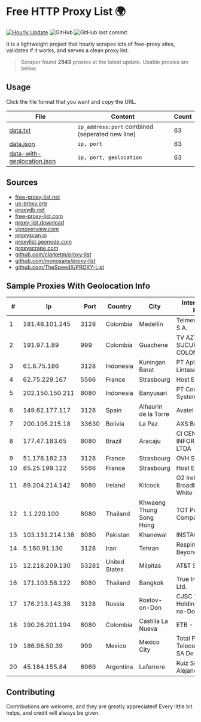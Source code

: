 
# Free HTTP Proxy List 🌍

[![Hourly Update](https://github.com/mertguvencli/http-proxy-list/actions/workflows/main.yml/badge.svg?branch=main)](https://github.com/mertguvencli/http-proxy-list/actions/workflows/main.yml)
![GitHub](https://img.shields.io/github/license/mertguvencli/http-proxy-list)
![GitHub last commit](https://img.shields.io/github/last-commit/mertguvencli/http-proxy-list)

It is a lightweight project that hourly scrapes lots of free-proxy sites, validates if it works, and serves a clean proxy list.


> Scraper found **2543** proxies at the latest update. Usable proxies are below.

## Usage

Click the file format that you want and copy the URL.


|File|Content|Count|
|----|-------|-----|
|[data.txt](https://raw.githubusercontent.com/mertguvencli/http-proxy-list/main/proxy-list/data.txt)|`ip_address:port` combined (seperated new line)|63|
|[data.json](https://raw.githubusercontent.com/mertguvencli/http-proxy-list/main/proxy-list/data.json)|`ip, port`|63|
|[data-with-geolocation.json](https://raw.githubusercontent.com/mertguvencli/http-proxy-list/main/proxy-list/data-with-geolocation.json)|`ip, port, geolocation`|63|

## Sources

* [free-proxy-list.net](https://free-proxy-list.net)
* [us-proxy.org](https://www.us-proxy.org)
* [proxydb.net](http://proxydb.net)
* [free-proxy-list.com](https://free-proxy-list.com/?page=&port=&type%5B%5D=http&type%5B%5D=https&up_time=0&search=Search)
* [proxy-list.download](https://www.proxy-list.download/HTTP)
* [vpnoverview.com](https://vpnoverview.com/privacy/anonymous-browsing/free-proxy-servers)
* [proxyscan.io](https://www.proxyscan.io)
* [proxylist.geonode.com](https://proxylist.geonode.com/api/proxy-list?limit=300&page=1&sort_by=lastChecked&sort_type=desc&protocols=http,https)
* [proxyscrape.com](https://api.proxyscrape.com/v2/?request=displayproxies&protocol=http&timeout=10000&country=all&ssl=all&anonymity=all)
* [github.com/clarketm/proxy-list](https://raw.githubusercontent.com/clarketm/proxy-list/master/proxy-list-raw.txt)
* [github.com/monosans/proxy-list](https://raw.githubusercontent.com/monosans/proxy-list/main/proxies/http.txt)
* [github.com/TheSpeedX/PROXY-List](https://raw.githubusercontent.com/TheSpeedX/PROXY-List/master/http.txt)


## Sample Proxies With Geolocation Info

|#|Ip|Port|Country|City|Internet Service Provider|
|-|--|----|-------|----|-------------------------|
|1|181.48.101.245|3128|Colombia|Medellín|Telmex Colombia S.A.|
|2|191.97.1.89|999|Colombia|Guachene|TV AZTECA SUCURSAL COLOMBIA|
|3|61.8.75.186|3128|Indonesia|Kuningan Barat|PT Aplikanusa Lintasarta|
|4|62.75.229.167|5566|France|Strasbourg|Host Europe GmbH|
|5|202.150.150.211|8080|Indonesia|Banyusari|PT Comtronics Systems|
|6|149.62.177.117|3128|Spain|Alhaurin de la Torre|Avatel Telecom|
|7|200.105.215.18|33630|Bolivia|La Paz|AXS Bolivia S. A.|
|8|177.47.183.65|8080|Brazil|Aracaju|CI CENTRO DE INFORMAÇÕES LTDA|
|9|51.178.182.23|3128|France|Strasbourg|OVH SAS|
|10|85.25.199.122|5566|France|Strasbourg|Host Europe GmbH|
|11|89.204.214.142|8080|Ireland|Kilcock|O2 Ireland Fixed Broadband - Eircom White Label|
|12|1.1.220.100|8080|Thailand|Khwaeng Thung Song Hong|TOT Public Company Limited|
|13|103.131.214.138|8080|Pakistan|Khanewal|INSTACOM Pvt. LTD|
|14|5.160.91.130|3128|Iran|Tehran|Respina Networks & Beyond PJSC|
|15|12.218.209.130|53281|United States|Milpitas|AT&T Services, Inc.|
|16|171.103.58.122|8080|Thailand|Bangkok|True Internet Co., Ltd.|
|17|176.213.143.38|3128|Russia|Rostov-on-Don|CJSC "ER-Telecom Holding" Rostov-na-Donu branch|
|18|190.26.201.194|8080|Colombia|Castilla La Nueva|ETB - Colombia|
|19|186.96.50.39|999|Mexico|Mexico City|Total Play Telecomunicaciones SA De CV|
|20|45.184.155.84|6969|Argentina|Laferrere|Ruiz Sebastian Alejandro|



## Contributing

Contributions are welcome, and they are greatly appreciated! Every
little bit helps, and credit will always be given.

